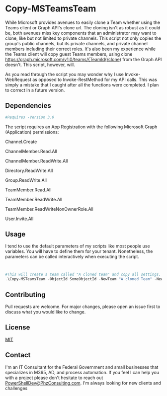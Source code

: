# Copy-MSTeamsTeam
While Microsoft provides avenues to easily clone a Team whether using the Teams client or Graph API's clone url.  The cloning isn't as robust 
as it could be, both avenues miss key components that an administrator may want to clone, like but not limited to private channels. 
This script not only copies the group's public channels, but its private channels, and private channel members including their correct roles. 
It's also been my experience while the Teams client will copy guest Teams members, using clone  
https://graph.microsoft.com/v1.0/teams/{TeamId{/clone) from the Graph API doesn't. This script, however, will.

As you read through the script you may wonder why I use Invoke-WebRequest as opposed to Invoke-RestMethod for my API calls. This was simply 
a mistake that I caught after all the functions were completed.  I plan to correct in a future version.  



## Dependencies


```powershell
#Requires -Version 3.0
```
The script requires an App Registration with the following Microsoft Graph (Application) permissions:

Channel.Create

ChannelMember.Read.All

ChannelMember.ReadWrite.All

Directory.ReadWrite.All

Group.ReadWrite.All

TeamMember.Read.All

TeamMember.ReadWrite.All

TeamMember.ReadWriteNonOwnerRole.All

User.Invite.All

## Usage
I tend to use the default parameters of my scripts like most people use variables. You will have to define them for your tenant.
Nonetheless, the parameters can be called interactively when executing the script.  

```powershell


#This will create a team called "A cloned team" and copy all settings, members, tabs, and channels from the source team. The ObjectId parameter defines the source. 
.\Copy-MSTeamsTeam -ObjectId SomeObjectId -NewTeam "A cloned Team" -NewMailNickName "clonedTeam" -ClientID SomeAppID -TenantId YourTenantIDHere -ClientSecret SomeClientSecret


```

## Contributing
Pull requests are welcome. For major changes, please open an issue first to discuss what you would like to change.


## License
[MIT](https://choosealicense.com/licenses/mit/)

## Contact
I'm an IT Consultant for the Federal Government and small businesses that specializes in M365, AD, and process automation. If you feel I can help you with a project please don't hesitate to reach out [PowerShellDev@PhzConsulting.com](PowerShellDev@PhzConsulting.com).  I'm always looking for new clients and challenges
